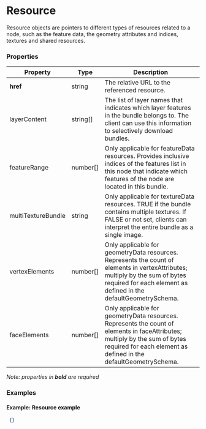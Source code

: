 # Resource

Resource objects are pointers to different types of resources related to a node, such as the feature data, the geometry attributes and indices, textures and shared resources.

### Properties

| Property | Type | Description |
| --- | --- | --- |
| **href** | string | The relative URL to the referenced resource. |
| layerContent | string[] | The list of layer names that indicates which layer features in the bundle belongs to. The client can use this information to selectively download bundles. |
| featureRange | number[] | Only applicable for featureData resources. Provides inclusive indices of the features list in this node that indicate which features of the node are located in this bundle. |
| multiTextureBundle | string | Only applicable for textureData resources. TRUE if the bundle contains multiple textures. If FALSE or not set, clients can interpret the entire bundle as a single image. |
| vertexElements | number[] | Only applicable for geometryData resources. Represents the count of elements in vertexAttributes; multiply by the sum of bytes required for each element as defined in the defaultGeometrySchema. |
| faceElements | number[] | Only applicable for geometryData resources. Represents the count of elements in faceAttributes; multiply by the sum of bytes required for each element as defined in the defaultGeometrySchema. |

*Note: properties in **bold** are required*

### Examples 

#### Example: Resource example 

```json
 {} 
```

